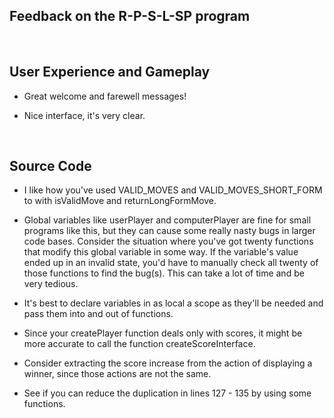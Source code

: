 ## Feedback on the R-P-S-L-SP program

<br>

## User Experience and Gameplay

- Great welcome and farewell messages!
  
- Nice interface, it's very clear.

<br>

## Source Code

- I like how you've used VALID_MOVES and VALID_MOVES_SHORT_FORM to with isValidMove and returnLongFormMove.
  
- Global variables like userPlayer and computerPlayer are fine for small programs like this, but they can cause some really nasty bugs in larger code bases. Consider the situation where you've got twenty functions that modify this global variable in some way. If the variable's value ended up in an invalid state, you'd have to manually check all twenty of those functions to find the bug(s). This can take a lot of time and be very tedious. 
  
- It's best to declare variables in as local a scope as they'll be needed and pass them into and out of functions.
  
- Since your createPlayer function deals only with scores, it might be more accurate to call the function createScoreInterface.
  
- Consider extracting the score increase from the action of displaying a winner, since those actions are not the same.
  
- See if you can reduce the duplication in lines 127 - 135 by using some functions.